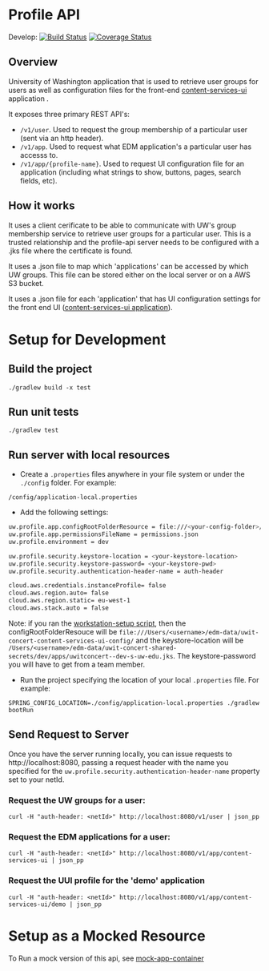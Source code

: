 # Profile API

Develop: [![Build Status](https://travis-ci.org/uw-it-edm/profile-api.svg?branch=develop)](https://travis-ci.org/uw-it-edm/profile-api) [![Coverage Status](https://coveralls.io/repos/github/uw-it-edm/profile-api/badge.svg?branch=feature%2FaddCoveralls)](https://coveralls.io/github/uw-it-edm/profile-api?branch=develop)

## Overview
University of Washington application that is used to retrieve user groups for users as well as configuration files for the front-end [content-services-ui](https://github.com/uw-it-edm/content-services-ui) application .

It exposes three primary REST API's:
- `/v1/user`. Used to request the group membership of a particular user (sent via an http header).
- `/v1/app`. Used to request what EDM application's a particular user has accesss to.
- `/v1/app/{profile-name}`. Used to request UI configuration file for an application (including what strings to show, buttons, pages, search fields, etc).

## How it works

It uses a client cerificate to be able to communicate with UW's group membership service to retrieve user groups for a particular user. This is a trusted relationship and the profile-api server needs to be configured with a .jks file where the certificate is found.

It uses a .json file to map which 'applications' can be accessed by which UW groups. This file can be stored either on the local server or on a AWS S3 bucket.

It uses a .json file for each 'application' that has UI configuration settings for the front end UI ([content-services-ui application](https://github.com/uw-it-edm/content-services-ui)).

# Setup for Development

## Build the project
```
./gradlew build -x test
```

## Run unit tests
```
./gradlew test
```

## Run server with local resources

- Create a `.properties` files anywhere in your file system or under the `./config` folder. For example:
```
/config/application-local.properties
```
- Add the following settings:

```sh
uw.profile.app.configRootFolderResource = file:///<your-config-folder>/
uw.profile.app.permissionsFileName = permissions.json
uw.profile.environment = dev

uw.profile.security.keystore-location = <your-keystore-location>
uw.profile.security.keystore-password= <your-keystore-pwd>
uw.profile.security.authentication-header-name = auth-header

cloud.aws.credentials.instanceProfile= false
cloud.aws.region.auto= false
cloud.aws.region.static= eu-west-1
cloud.aws.stack.auto = false
```
Note: if you ran the [workstation-setup script](https://github.com/uw-it-edm/workstation-setup), then the configRootFolderResouce will be `file:///Users/<username>/edm-data/uwit-concert-content-services-ui-config/` and the keystore-location will be `/Users/<username>/edm-data/uwit-concert-shared-secrets/dev/apps/uwitconcert--dev-s-uw-edu.jks`. The keystore-password you will have to get from a team member.

- Run the project specifying the location of your local `.properties` file. For example:
```
SPRING_CONFIG_LOCATION=./config/application-local.properties ./gradlew bootRun
```

## Send Request to Server
Once you have the server running locally, you can issue requests to http://localhost:8080, passing a request header with the name you specified for the `uw.profile.security.authentication-header-name` property set to your netId.

### Request the UW groups for a user:
```
curl -H "auth-header: <netId>" http://localhost:8080/v1/user | json_pp
```

### Request the EDM applications for a user:
```
curl -H "auth-header: <netId>" http://localhost:8080/v1/app/content-services-ui | json_pp
```

### Request the UUI profile for the 'demo' application
```
curl -H "auth-header: <netId>" http://localhost:8080/v1/app/content-services-ui/demo | json_pp
```

# Setup as a Mocked Resource

To Run a mock version of this api, see [mock-app-container](mockAppContainer/README.md)
